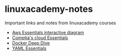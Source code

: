 # linuxacademy-notes
Important links and notes from linuxacademy courses 

- [Aws Essentials interactive diagram](https://interactive.linuxacademy.com/diagrams/ProjectOmega2.html)
- [Comptia's cloud Essentials](https://interactive.linuxacademy.com/diagrams/CloudEssentials.html)
- [Docker Deep Dive](https://interactive.linuxacademy.com/diagrams/DockerDeepDive.html)
- [YAML Essentials](https://interactive.linuxacademy.com/diagrams/276_YAML+Essentials+.html)
